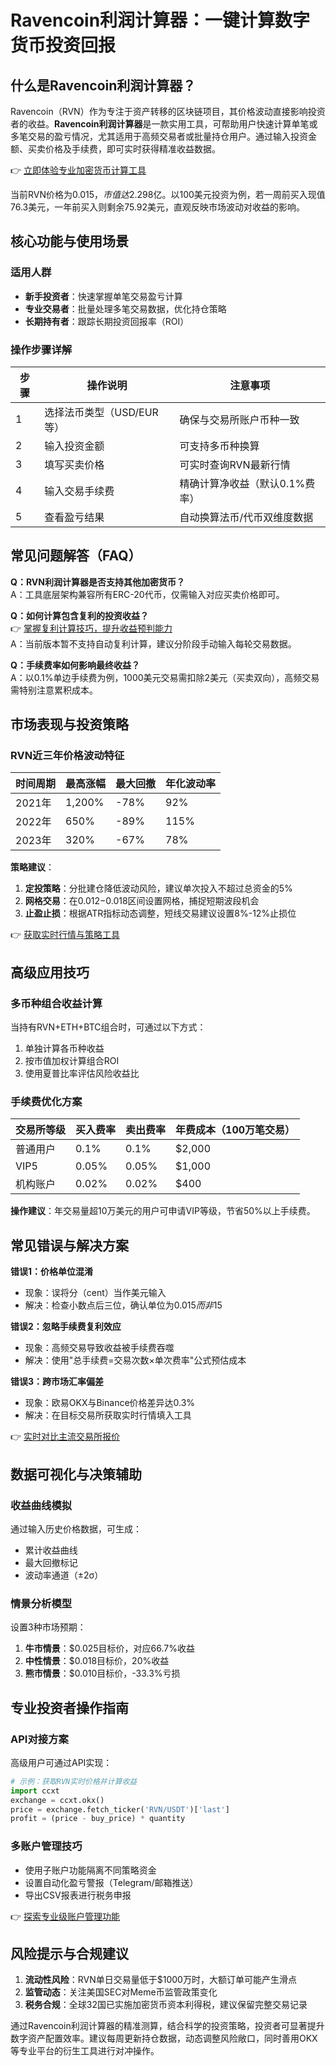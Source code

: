 # Ravencoin利润计算器：一键计算数字货币投资回报  

## 什么是Ravencoin利润计算器？  
Ravencoin（RVN）作为专注于资产转移的区块链项目，其价格波动直接影响投资者的收益。**Ravencoin利润计算器**是一款实用工具，可帮助用户快速计算单笔或多笔交易的盈亏情况，尤其适用于高频交易者或批量持仓用户。通过输入投资金额、买卖价格及手续费，即可实时获得精准收益数据。  

👉 [立即体验专业加密货币计算工具](https://bit.ly/okx_welcome)  

当前RVN价格为$0.015，市值达$2.298亿。以100美元投资为例，若一周前买入现值76.3美元，一年前买入则剩余75.92美元，直观反映市场波动对收益的影响。  

## 核心功能与使用场景  
### 适用人群  
- **新手投资者**：快速掌握单笔交易盈亏计算  
- **专业交易者**：批量处理多笔交易数据，优化持仓策略  
- **长期持有者**：跟踪长期投资回报率（ROI）  

### 操作步骤详解  
| 步骤 | 操作说明 | 注意事项 |  
|------|----------|----------|  
| 1 | 选择法币类型（USD/EUR等） | 确保与交易所账户币种一致 |  
| 2 | 输入投资金额 | 可支持多币种换算 |  
| 3 | 填写买卖价格 | 可实时查询RVN最新行情 |  
| 4 | 输入交易手续费 | 精确计算净收益（默认0.1%费率） |  
| 5 | 查看盈亏结果 | 自动换算法币/代币双维度数据 |  

## 常见问题解答（FAQ）  
**Q：RVN利润计算器是否支持其他加密货币？**  
A：工具底层架构兼容所有ERC-20代币，仅需输入对应买卖价格即可。  

**Q：如何计算包含复利的投资收益？**  
👉 [掌握复利计算技巧，提升收益预判能力](https://bit.ly/okx_welcome)  
A：当前版本暂不支持自动复利计算，建议分阶段手动输入每轮交易数据。  

**Q：手续费率如何影响最终收益？**  
A：以0.1%单边手续费为例，1000美元交易需扣除2美元（买卖双向），高频交易需特别注意累积成本。  

## 市场表现与投资策略  
### RVN近三年价格波动特征  
| 时间周期 | 最高涨幅 | 最大回撤 | 年化波动率 |  
|----------|----------|----------|------------|  
| 2021年 | 1,200% | -78% | 92% |  
| 2022年 | 650% | -89% | 115% |  
| 2023年 | 320% | -67% | 78% |  

**策略建议**：  
1. **定投策略**：分批建仓降低波动风险，建议单次投入不超过总资金的5%  
2. **网格交易**：在$0.012-$0.018区间设置网格，捕捉短期波段机会  
3. **止盈止损**：根据ATR指标动态调整，短线交易建议设置8%-12%止损位  

👉 [获取实时行情与策略工具](https://bit.ly/okx_welcome)  

## 高级应用技巧  
### 多币种组合收益计算  
当持有RVN+ETH+BTC组合时，可通过以下方式：  
1. 单独计算各币种收益  
2. 按市值加权计算组合ROI  
3. 使用夏普比率评估风险收益比  

### 手续费优化方案  
| 交易所等级 | 买入费率 | 卖出费率 | 年费成本（100万笔交易） |  
|------------|----------|----------|------------------------|  
| 普通用户 | 0.1% | 0.1% | $2,000 |  
| VIP5 | 0.05% | 0.05% | $1,000 |  
| 机构账户 | 0.02% | 0.02% | $400 |  

**操作建议**：年交易量超10万美元的用户可申请VIP等级，节省50%以上手续费。  

## 常见错误与解决方案  
**错误1：价格单位混淆**  
- 现象：误将分（cent）当作美元输入  
- 解决：检查小数点后三位，确认单位为$0.015而非$15  

**错误2：忽略手续费复利效应**  
- 现象：高频交易导致收益被手续费吞噬  
- 解决：使用"总手续费=交易次数×单次费率"公式预估成本  

**错误3：跨市场汇率偏差**  
- 现象：欧易OKX与Binance价格差异达0.3%  
- 解决：在目标交易所获取实时行情填入工具  

👉 [实时对比主流交易所报价](https://bit.ly/okx_welcome)  

## 数据可视化与决策辅助  
### 收益曲线模拟  
通过输入历史价格数据，可生成：  
- 累计收益曲线  
- 最大回撤标记  
- 波动率通道（±2σ）  

### 情景分析模型  
设置3种市场预期：  
1. **牛市情景**：$0.025目标价，对应66.7%收益  
2. **中性情景**：$0.018目标价，20%收益  
3. **熊市情景**：$0.010目标价，-33.3%亏损  

## 专业投资者操作指南  
### API对接方案  
高级用户可通过API实现：  
```python
# 示例：获取RVN实时价格并计算收益
import ccxt
exchange = ccxt.okx()
price = exchange.fetch_ticker('RVN/USDT')['last']
profit = (price - buy_price) * quantity
```

### 多账户管理技巧  
- 使用子账户功能隔离不同策略资金  
- 设置自动化盈亏警报（Telegram/邮箱推送）  
- 导出CSV报表进行税务申报  

👉 [探索专业级账户管理功能](https://bit.ly/okx_welcome)  

## 风险提示与合规建议  
1. **流动性风险**：RVN单日交易量低于$1000万时，大额订单可能产生滑点  
2. **监管动态**：关注美国SEC对Meme币监管政策变化  
3. **税务合规**：全球32国已实施加密货币资本利得税，建议保留完整交易记录  

通过Ravencoin利润计算器的精准测算，结合科学的投资策略，投资者可显著提升数字资产配置效率。建议每周更新持仓数据，动态调整风险敞口，同时善用OKX等专业平台的衍生工具进行对冲操作。